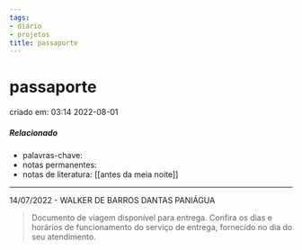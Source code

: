 ```yaml
---
tags: 
- diário
- projetos
title: passaporte
---
```


# passaporte

criado em: 03:14 2022-08-01

##### Relacionado

- palavras-chave: 
- notas permanentes: 
- notas de literatura: [[antes da meia noite]]

---

14/07/2022 - WALKER DE BARROS DANTAS PANIÁGUA

>Documento de viagem disponível para entrega. Confira os dias e horários de funcionamento do serviço de entrega, fornecido no dia do seu atendimento.
